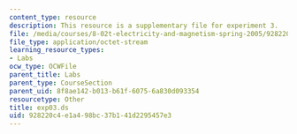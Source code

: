 ```yaml
---
content_type: resource
description: This resource is a supplementary file for experiment 3.
file: /media/courses/8-02t-electricity-and-magnetism-spring-2005/928220c4e1a498bc37b141d2295457e3_exp03.ds
file_type: application/octet-stream
learning_resource_types:
- Labs
ocw_type: OCWFile
parent_title: Labs
parent_type: CourseSection
parent_uid: 8f8ae142-b013-b61f-6075-6a830d093354
resourcetype: Other
title: exp03.ds
uid: 928220c4-e1a4-98bc-37b1-41d2295457e3
---
```

